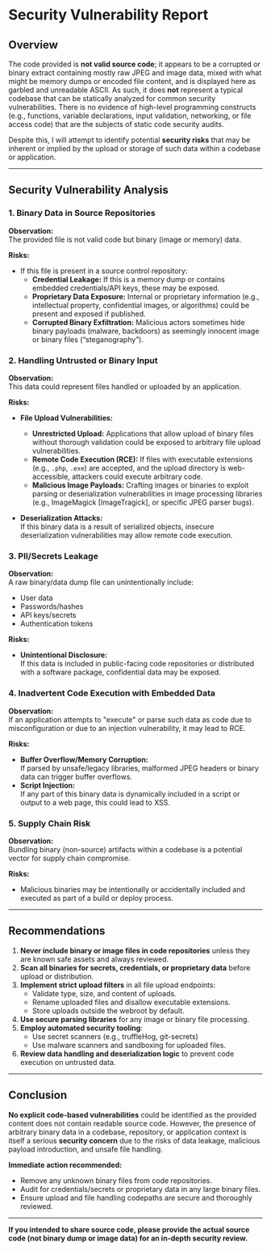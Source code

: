 # Security Vulnerability Report

## Overview

The code provided is **not valid source code**; it appears to be a corrupted or binary extract containing mostly raw JPEG and image data, mixed with what might be memory dumps or encoded file content, and is displayed here as garbled and unreadable ASCII. As such, it does **not** represent a typical codebase that can be statically analyzed for common security vulnerabilities. There is no evidence of high-level programming constructs (e.g., functions, variable declarations, input validation, networking, or file access code) that are the subjects of static code security audits.

Despite this, I will attempt to identify potential **security risks** that may be inherent or implied by the upload or storage of such data within a codebase or application.

---

## Security Vulnerability Analysis

### 1. Binary Data in Source Repositories

**Observation:**  
The provided file is not valid code but binary (image or memory) data.

**Risks:**  
- If this file is present in a source control repository:
  - **Credential Leakage:** If this is a memory dump or contains embedded credentials/API keys, these may be exposed.
  - **Proprietary Data Exposure:** Internal or proprietary information (e.g., intellectual property, confidential images, or algorithms) could be present and exposed if published.
  - **Corrupted Binary Exfiltration:** Malicious actors sometimes hide binary payloads (malware, backdoors) as seemingly innocent image or binary files (“steganography”).

### 2. Handling Untrusted or Binary Input

**Observation:**  
This data could represent files handled or uploaded by an application.

**Risks:**  
- **File Upload Vulnerabilities:**
  - **Unrestricted Upload:** Applications that allow upload of binary files without thorough validation could be exposed to arbitrary file upload vulnerabilities.
  - **Remote Code Execution (RCE):** If files with executable extensions (e.g., `.php`, `.exe`) are accepted, and the upload directory is web-accessible, attackers could execute arbitrary code.
  - **Malicious Image Payloads:** Crafting images or binaries to exploit parsing or deserialization vulnerabilities in image processing libraries (e.g., ImageMagick [ImageTragick], or specific JPEG parser bugs).

- **Deserialization Attacks:**  
  If this binary data is a result of serialized objects, insecure deserialization vulnerabilities may allow remote code execution.

### 3. PII/Secrets Leakage

**Observation:**  
A raw binary/data dump file can unintentionally include:

- User data
- Passwords/hashes
- API keys/secrets
- Authentication tokens

**Risks:**
- **Unintentional Disclosure:**  
  If this data is included in public-facing code repositories or distributed with a software package, confidential data may be exposed.

### 4. Inadvertent Code Execution with Embedded Data

**Observation:**  
If an application attempts to "execute" or parse such data as code due to misconfiguration or due to an injection vulnerability, it may lead to RCE.

**Risks:**
- **Buffer Overflow/Memory Corruption:**  
  If parsed by unsafe/legacy libraries, malformed JPEG headers or binary data can trigger buffer overflows.
- **Script Injection:**  
  If any part of this binary data is dynamically included in a script or output to a web page, this could lead to XSS.

### 5. Supply Chain Risk

**Observation:**  
Bundling binary (non-source) artifacts within a codebase is a potential vector for supply chain compromise.

**Risks:**
- Malicious binaries may be intentionally or accidentally included and executed as part of a build or deploy process.

---

## Recommendations

1. **Never include binary or image files in code repositories** unless they are known safe assets and always reviewed.
2. **Scan all binaries for secrets, credentials, or proprietary data** before upload or distribution.
3. **Implement strict upload filters** in all file upload endpoints:  
   - Validate type, size, and content of uploads.
   - Rename uploaded files and disallow executable extensions.
   - Store uploads outside the webroot by default.
4. **Use secure parsing libraries** for any image or binary file processing.
5. **Employ automated security tooling**:  
   - Use secret scanners (e.g., truffleHog, git-secrets)
   - Use malware scanners and sandboxing for uploaded files.
6. **Review data handling and deserialization logic** to prevent code execution on untrusted data.

---

## Conclusion

**No explicit code-based vulnerabilities** could be identified as the provided content does not contain readable source code. However, the presence of arbitrary binary data in a codebase, repository, or application context is itself a serious **security concern** due to the risks of data leakage, malicious payload introduction, and unsafe file handling.

**Immediate action recommended:**  
- Remove any unknown binary files from code repositories.
- Audit for credentials/secrets or proprietary data in any large binary files.
- Ensure upload and file handling codepaths are secure and thoroughly reviewed.

---

**If you intended to share source code, please provide the actual source code (not binary dump or image data) for an in-depth security review.**